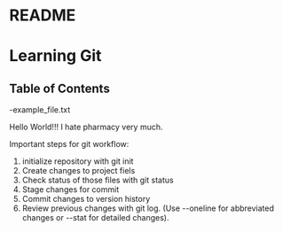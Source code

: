 # README
# Learning Git
## Table of Contents
-example_file.txt

Hello World!!! I hate pharmacy very much.

Important steps for git workflow:
1. initialize repository with git init
2. Create changes to project fiels
3. Check status of those files with git status
4. Stage changes for commit
5. Commit changes to version history
6. Review previous changes with git log. (Use --oneline for abbreviated changes or --stat for detailed changes).
